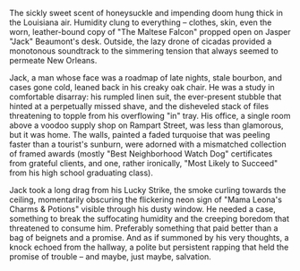 The sickly sweet scent of honeysuckle and impending doom hung thick in the Louisiana air. Humidity clung to everything – clothes, skin, even the worn, leather-bound copy of "The Maltese Falcon" propped open on Jasper "Jack" Beaumont's desk. Outside, the lazy drone of cicadas provided a monotonous soundtrack to the simmering tension that always seemed to permeate New Orleans.

Jack, a man whose face was a roadmap of late nights, stale bourbon, and cases gone cold, leaned back in his creaky oak chair. He was a study in comfortable disarray: his rumpled linen suit, the ever-present stubble that hinted at a perpetually missed shave, and the disheveled stack of files threatening to topple from his overflowing "in" tray. His office, a single room above a voodoo supply shop on Rampart Street, was less than glamorous, but it was home. The walls, painted a faded turquoise that was peeling faster than a tourist's sunburn, were adorned with a mismatched collection of framed awards (mostly "Best Neighborhood Watch Dog" certificates from grateful clients, and one, rather ironically, "Most Likely to Succeed" from his high school graduating class).

Jack took a long drag from his Lucky Strike, the smoke curling towards the ceiling, momentarily obscuring the flickering neon sign of "Mama Leona's Charms & Potions" visible through his dusty window. He needed a case, something to break the suffocating humidity and the creeping boredom that threatened to consume him. Preferably something that paid better than a bag of beignets and a promise. And as if summoned by his very thoughts, a knock echoed from the hallway, a polite but persistent rapping that held the promise of trouble – and maybe, just maybe, salvation.
